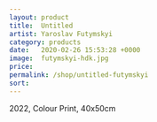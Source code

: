 ```yaml
---
layout: product
title:  Untitled
artist: Yaroslav Futymskyi
category: products
date:   2020-02-26 15:53:28 +0000
image:  futymskyi-hdk.jpg
price:
permalink: /shop/untitled-futymskyi
sort: 
---
```

2022, Colour Print, 40x50cm
